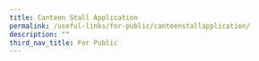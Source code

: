 ```yaml
---
title: Canteen Stall Application
permalink: /useful-links/for-public/canteenstallapplication/
description: ""
third_nav_title: For Public
---
```

